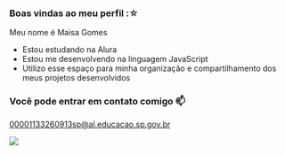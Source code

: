 ### Boas vindas ao meu perfil :☆

Meu nome é Maisa Gomes

- Estou estudando na Alura
- Estou me desenvolvendo na linguagem JavaScript
- Utilizo esse espaço para minha organização e compartilhamento dos meus projetos desenvolvidos
### Você pode entrar em contato comigo 📫

00001133260913sp@al.educacao.sp.gov.br


![](https://tenor.com/pt-BR/view/kawaii-gif-26141645)
